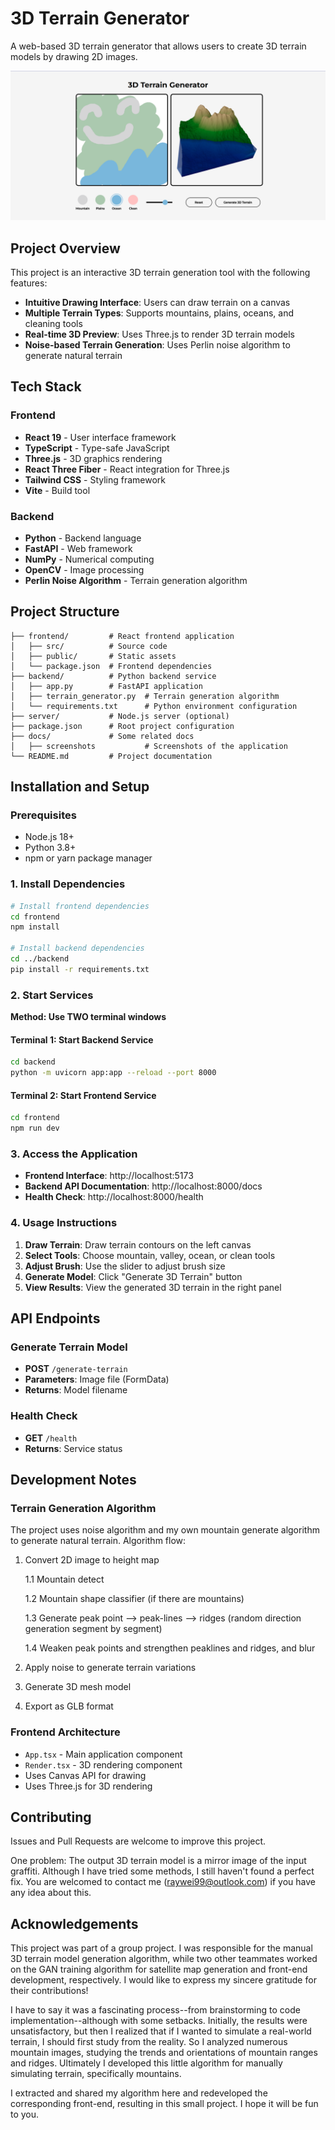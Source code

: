 # 3D Terrain Generator

A web-based 3D terrain generator that allows users to create 3D terrain models by drawing 2D images.

![Application Overview](docs/screenshots/screenshot1.png)

## Project Overview

This project is an interactive 3D terrain generation tool with the following features:

- **Intuitive Drawing Interface**: Users can draw terrain on a canvas
- **Multiple Terrain Types**: Supports mountains, plains, oceans, and cleaning tools
- **Real-time 3D Preview**: Uses Three.js to render 3D terrain models
- **Noise-based Terrain Generation**: Uses Perlin noise algorithm to generate natural terrain

## Tech Stack

### Frontend
- **React 19** - User interface framework
- **TypeScript** - Type-safe JavaScript
- **Three.js** - 3D graphics rendering
- **React Three Fiber** - React integration for Three.js
- **Tailwind CSS** - Styling framework
- **Vite** - Build tool

### Backend
- **Python** - Backend language
- **FastAPI** - Web framework
- **NumPy** - Numerical computing
- **OpenCV** - Image processing
- **Perlin Noise Algorithm** - Terrain generation algorithm

## Project Structure

```
├── frontend/         # React frontend application
│   ├── src/          # Source code
│   ├── public/       # Static assets
│   └── package.json  # Frontend dependencies
├── backend/          # Python backend service
│   ├── app.py        # FastAPI application
│   ├── terrain_generator.py  # Terrain generation algorithm
│   └── requirements.txt      # Python environment configuration
├── server/           # Node.js server (optional)
├── package.json      # Root project configuration
├── docs/             # Some related docs
│   ├── screenshots           # Screenshots of the application
└── README.md         # Project documentation
```

## Installation and Setup

### Prerequisites
- Node.js 18+
- Python 3.8+
- npm or yarn package manager

### 1. Install Dependencies

```bash
# Install frontend dependencies
cd frontend
npm install

# Install backend dependencies
cd ../backend
pip install -r requirements.txt
```

### 2. Start Services

**Method: Use TWO terminal windows**

#### Terminal 1: Start Backend Service
```bash
cd backend
python -m uvicorn app:app --reload --port 8000
```

#### Terminal 2: Start Frontend Service
```bash
cd frontend
npm run dev
```

### 3. Access the Application

- **Frontend Interface**: http://localhost:5173
- **Backend API Documentation**: http://localhost:8000/docs
- **Health Check**: http://localhost:8000/health

### 4. Usage Instructions

1. **Draw Terrain**: Draw terrain contours on the left canvas
2. **Select Tools**: Choose mountain, valley, ocean, or clean tools
3. **Adjust Brush**: Use the slider to adjust brush size
4. **Generate Model**: Click "Generate 3D Terrain" button
5. **View Results**: View the generated 3D terrain in the right panel

## API Endpoints

### Generate Terrain Model
- **POST** `/generate-terrain`
- **Parameters**: Image file (FormData)
- **Returns**: Model filename

### Health Check
- **GET** `/health`
- **Returns**: Service status

## Development Notes

### Terrain Generation Algorithm

The project uses noise algorithm and my own mountain generate algorithm to generate natural terrain. Algorithm flow:

1. Convert 2D image to height map
   
   1.1 Mountain detect
   
   1.2 Mountain shape classifier (if there are mountains)
   
   1.3 Generate peak point --> peak-lines --> ridges (random direction generation segment by segment)
   
   1.4 Weaken peak points and strengthen peaklines and ridges, and blur
   
3. Apply noise to generate terrain variations
4. Generate 3D mesh model
5. Export as GLB format

### Frontend Architecture

- `App.tsx` - Main application component
- `Render.tsx` - 3D rendering component
- Uses Canvas API for drawing
- Uses Three.js for 3D rendering

## Contributing

Issues and Pull Requests are welcome to improve this project.

One problem: The output 3D terrain model is a mirror image of the input graffiti. Although I have tried some methods, I still haven't found a perfect fix. You are welcomed to contact me (raywei99@outlook.com) if you have any idea about this.

## Acknowledgements

This project was part of a group project. I was responsible for the manual 3D terrain model generation algorithm, while two other teammates worked on the GAN training algorithm for satellite map generation and front-end development, respectively. I would like to express my sincere gratitude for their contributions!

I have to say it was a fascinating process--from brainstorming to code implementation--although with some setbacks. Initially, the results were unsatisfactory, but then I realized that if I wanted to simulate a real-world terrain, I should first study from the reality. So I analyzed numerous mountain images, studying the trends and orientations of mountain ranges and ridges. Ultimately I developed this little algorithm for manually simulating terrain, specifically mountains.

I extracted and shared my algorithm here and redeveloped the corresponding front-end, resulting in this small project. I hope it will be fun to you.
